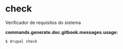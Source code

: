 # check
Verificador de requisitos do sistema

**commands.generate.doc.gitbook.messages.usage:**
```
$ drupal check
```
